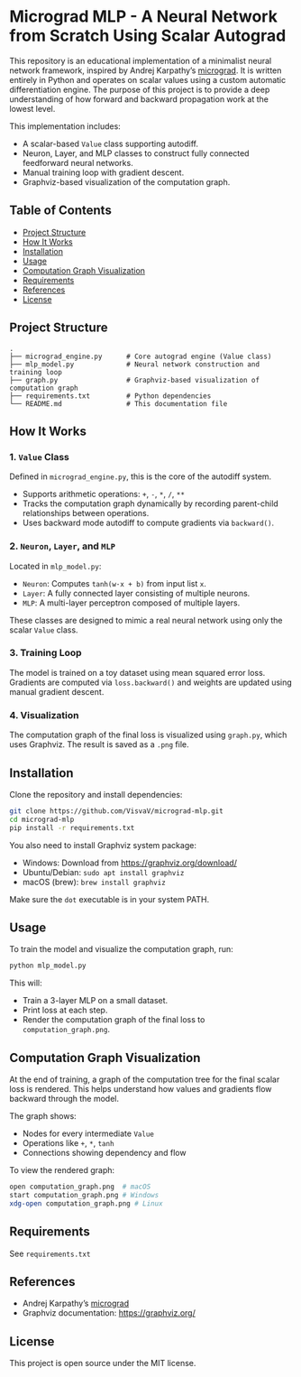 # Micrograd MLP - A Neural Network from Scratch Using Scalar Autograd

This repository is an educational implementation of a minimalist neural network framework, inspired by Andrej Karpathy’s [micrograd](https://github.com/karpathy/micrograd). It is written entirely in Python and operates on scalar values using a custom automatic differentiation engine. The purpose of this project is to provide a deep understanding of how forward and backward propagation work at the lowest level.

This implementation includes:
- A scalar-based `Value` class supporting autodiff.
- Neuron, Layer, and MLP classes to construct fully connected feedforward neural networks.
- Manual training loop with gradient descent.
- Graphviz-based visualization of the computation graph.

## Table of Contents

- [Project Structure](#project-structure)
- [How It Works](#how-it-works)
- [Installation](#installation)
- [Usage](#usage)
- [Computation Graph Visualization](#computation-graph-visualization)
- [Requirements](#requirements)
- [References](#references)
- [License](#license)

## Project Structure

```
.
├── micrograd_engine.py      # Core autograd engine (Value class)
├── mlp_model.py             # Neural network construction and training loop
├── graph.py                 # Graphviz-based visualization of computation graph
├── requirements.txt         # Python dependencies
└── README.md                # This documentation file
```

## How It Works

### 1. `Value` Class

Defined in `micrograd_engine.py`, this is the core of the autodiff system.

- Supports arithmetic operations: `+`, `-`, `*`, `/`, `**`
- Tracks the computation graph dynamically by recording parent-child relationships between operations.
- Uses backward mode autodiff to compute gradients via `backward()`.

### 2. `Neuron`, `Layer`, and `MLP`

Located in `mlp_model.py`:

- `Neuron`: Computes `tanh(w·x + b)` from input list `x`.
- `Layer`: A fully connected layer consisting of multiple neurons.
- `MLP`: A multi-layer perceptron composed of multiple layers.

These classes are designed to mimic a real neural network using only the scalar `Value` class.

### 3. Training Loop

The model is trained on a toy dataset using mean squared error loss. Gradients are computed via `loss.backward()` and weights are updated using manual gradient descent.

### 4. Visualization

The computation graph of the final loss is visualized using `graph.py`, which uses Graphviz. The result is saved as a `.png` file.

## Installation

Clone the repository and install dependencies:

```bash
git clone https://github.com/VisvaV/micrograd-mlp.git
cd micrograd-mlp
pip install -r requirements.txt
```

You also need to install Graphviz system package:

- Windows: Download from https://graphviz.org/download/
- Ubuntu/Debian: `sudo apt install graphviz`
- macOS (brew): `brew install graphviz`

Make sure the `dot` executable is in your system PATH.

## Usage

To train the model and visualize the computation graph, run:

```bash
python mlp_model.py
```

This will:

- Train a 3-layer MLP on a small dataset.
- Print loss at each step.
- Render the computation graph of the final loss to `computation_graph.png`.

## Computation Graph Visualization

At the end of training, a graph of the computation tree for the final scalar loss is rendered. This helps understand how values and gradients flow backward through the model.

The graph shows:

- Nodes for every intermediate `Value`
- Operations like `+`, `*`, `tanh`
- Connections showing dependency and flow

To view the rendered graph:

```bash
open computation_graph.png  # macOS
start computation_graph.png # Windows
xdg-open computation_graph.png # Linux
```

## Requirements

See `requirements.txt`

## References

- Andrej Karpathy’s [micrograd](https://github.com/karpathy/micrograd)
- Graphviz documentation: https://graphviz.org/

## License

This project is open source under the MIT license.
